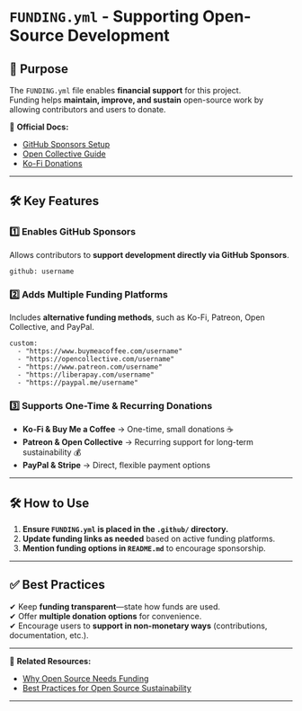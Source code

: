 # `FUNDING.yml` - Supporting Open-Source Development  

## **📌 Purpose**  
The `FUNDING.yml` file enables **financial support** for this project.  
Funding helps **maintain, improve, and sustain** open-source work by allowing contributors and users to donate.  

📖 **Official Docs:**  
- [GitHub Sponsors Setup](https://docs.github.com/en/sponsors)  
- [Open Collective Guide](https://docs.opencollective.com/)  
- [Ko-Fi Donations](https://ko-fi.com/)  

---

## **🛠 Key Features**
### **1️⃣ Enables GitHub Sponsors**
Allows contributors to **support development directly via GitHub Sponsors**.  
```  
github: username  
```  

### **2️⃣ Adds Multiple Funding Platforms**
Includes **alternative funding methods**, such as Ko-Fi, Patreon, Open Collective, and PayPal.  
```  
custom:  
  - "https://www.buymeacoffee.com/username"  
  - "https://opencollective.com/username"  
  - "https://www.patreon.com/username"  
  - "https://liberapay.com/username"  
  - "https://paypal.me/username"  
```  

### **3️⃣ Supports One-Time & Recurring Donations**
- **Ko-Fi & Buy Me a Coffee** → One-time, small donations ☕  
- **Patreon & Open Collective** → Recurring support for long-term sustainability 💰  
- **PayPal & Stripe** → Direct, flexible payment options  

---

## **🛠 How to Use**
1. **Ensure `FUNDING.yml` is placed in the `.github/` directory.**  
2. **Update funding links as needed** based on active funding platforms.  
3. **Mention funding options in `README.md`** to encourage sponsorship.  

---

## **✅ Best Practices**
✔ Keep **funding transparent**—state how funds are used.  
✔ Offer **multiple donation options** for convenience.  
✔ Encourage users to **support in non-monetary ways** (contributions, documentation, etc.).  

---

🔗 **Related Resources:**  
- [Why Open Source Needs Funding](https://opensource.com/article/19/5/open-source-funding)  
- [Best Practices for Open Source Sustainability](https://foundation.mozilla.org/en/blog/how-to-sustain-open-source-projects/)  

---
